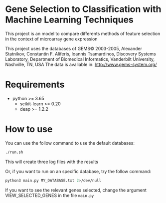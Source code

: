 # Gene Selection to Classification with Machine Learning Techniques
This project is an model to compare differents methods of feature selection in the context of microarray gene expression


This project uses the databases of GEMS© 2003-2005, Alexander Statnikov, Constantin F. Aliferis, Ioannis Tsamardinos, Discovery Systems Laboratory, Department of Biomedical Informatics, Vanderbilt University, Nashville, TN, USA 
The data is avaliable in: http://www.gems-system.org/


# Requirements
- python >= 3.65
  - scikit-learn >= 0.20
  - deap >= 1.2.2

# How to use
You can use the follow command to use the default databases:
```bash
./run.sh
```
This will create three log files with the results

Or, if you want to run on an specific database, try the follow command:

```bash
python3 main.py MY_DATABASE.txt 2>/dev/null
```

If you want to see the relevant genes selected, change the argument VIEW_SELECTED_GENES in the file `main.py`
